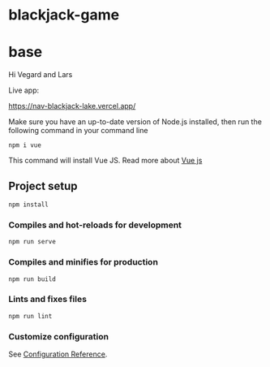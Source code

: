 # blackjack-game
# base
Hi Vegard and Lars 

Live app:

https://nav-blackjack-lake.vercel.app/

Make sure you have an up-to-date version of Node.js installed, then run the following command in your command line
```
npm i vue
```
This command will install  Vue JS.
Read more about [Vue js](https://vuejs.org/guide/quick-start.html#creating-a-vue-application)


## Project setup
```
npm install
```

### Compiles and hot-reloads for development
```
npm run serve
```

### Compiles and minifies for production
```
npm run build
```

### Lints and fixes files
```
npm run lint
```

### Customize configuration
See [Configuration Reference](https://cli.vuejs.org/config/).
